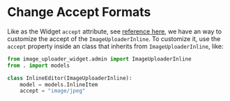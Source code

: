 # Change Accept Formats

Like as the Widget `accept` attribute, see [reference here](../widget/04-accept.md), we have an way to customize the accept of the `ImageUploaderInline`. To customize it, use the `accept` property inside an class that inherits from `ImageUploaderInline`, like:

```python
from image_uploader_widget.admin import ImageUploaderInline
from . import models

class InlineEditor(ImageUploaderInline):
    model = models.InlineItem
    accept = "image/jpeg"
```
